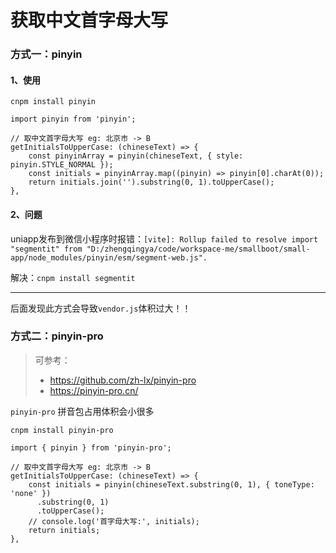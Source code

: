 # 获取中文首字母大写

### 方式一：pinyin

#### 1、使用

```shell
cnpm install pinyin
```

```
import pinyin from 'pinyin';

// 取中文首字母大写 eg: 北京市 -> B
getInitialsToUpperCase: (chineseText) => {
    const pinyinArray = pinyin(chineseText, { style: pinyin.STYLE_NORMAL });
    const initials = pinyinArray.map((pinyin) => pinyin[0].charAt(0));
    return initials.join('').substring(0, 1).toUpperCase();
},
```

#### 2、问题

uniapp发布到微信小程序时报错：`[vite]: Rollup failed to resolve import "segmentit" from "D:/zhengqingya/code/workspace-me/smallboot/small-app/node_modules/pinyin/esm/segment-web.js".`

解决：`cnpm install segmentit`

---

后面发现此方式会导致`vendor.js`体积过大！！

### 方式二：pinyin-pro

> 可参考：
> - https://github.com/zh-lx/pinyin-pro
> - https://pinyin-pro.cn/

`pinyin-pro` 拼音包占用体积会小很多

```shell
cnpm install pinyin-pro
```

```
import { pinyin } from 'pinyin-pro';

// 取中文首字母大写 eg: 北京市 -> B
getInitialsToUpperCase: (chineseText) => {
    const initials = pinyin(chineseText.substring(0, 1), { toneType: 'none' })
      .substring(0, 1)
      .toUpperCase();
    // console.log('首字母大写:', initials);
    return initials;
},
```
